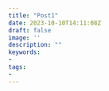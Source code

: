 ```yaml
---
title: "Post1"
date: 2023-10-10T14:11:08Z
draft: false
image: ''
description: ""
keywords:
- 
tags:
- 
---
```

